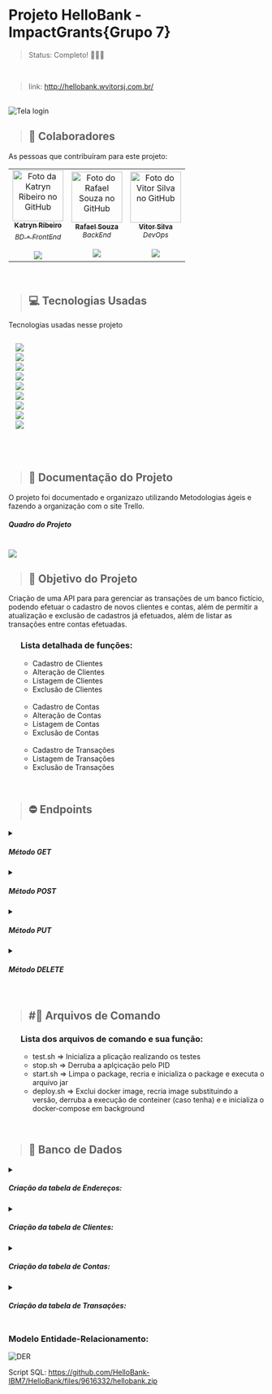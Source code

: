 # Projeto HelloBank - ImpactGrants{Grupo 7}

> Status:  Completo! 💯🎉🎉

<br>

> link: http://hellobank.wvitorsj.com.br/

<br>

<img src="https://user-images.githubusercontent.com/66737556/190678385-3f80de8a-ca48-494e-acb5-273bcc50e45f.png" alt="Tela login">
<br>

> ## 🤝 Colaboradores

As pessoas que contribuíram para este projeto:

<table>
  <tr>
    <td align="center">
      <a href="https://github.com/katrynribeiro" target="_blank">
        <img src="https://avatars.githubusercontent.com/u/103230282?v=4" width="100px;" alt="Foto da Katryn Ribeiro no GitHub"/> <br>
        <sub><b> Katryn Ribeiro </b></sub> <br>
        <sub><i> BD + FrontEnd </sub> <br>
      </a>
      <br>
      <a href="https://www.linkedin.com/in/katryn-ribeiro/">
        <img src="https://img.shields.io/badge/-katrynribeiro-blue?style=flat-square&logo=Linkedin&logoColor=white&link=https://www.linkedin.com/in/katryn-ribeiro/"/>
      </a>
    </td>
    <td align="center">
      <a href="https://github.com/rflsza13" target="_blank">
        <img src="https://user-images.githubusercontent.com/66737556/191072857-75f04780-2fb3-4018-aebb-403abeb2ff86.jpg" width="100px;"alt="Foto do Rafael Souza no GitHub"/> <br>
        <sub><b> Rafael Souza </b></sub> <br>
        <sub><i> BackEnd </i></sub> <br>
      </a>
      <br>
      <a href="https://www.linkedin.com/in/rsouza13/">
        <img src="https://img.shields.io/badge/-rsouza13-blue?style=flat-square&logo=Linkedin&logoColor=white&link=https://www.linkedin.com/in/rsouza13/"/>
      </a>
    </td>
    <td align="center">
      <a href="https://github.com/wvitorsj" target="_blank">
        <img src="https://avatars.githubusercontent.com/u/74933042?v=4" width="100px;" alt="Foto do Vitor Silva no GitHub"/> <br>
        <sub><b> Vitor Silva </b></sub> <br>
        <sub><i> DevOps </i></sub> <br>
      </a>
      <br>
      <a href="https://www.linkedin.com/in/welton-vitor-da-silva-jesus-21104b206/">
        <img src="https://img.shields.io/badge/-weltonvitor-blue?style=flat-square&logo=Linkedin&logoColor=white&link=https://www.linkedin.com/in/welton-vitor-da-silva-jesus-21104b206/"/>
      </a>
    </td>
  </tr>
</table>

<br>

> ## 💻 Tecnologias Usadas

Tecnologias usadas nesse projeto

<code>
  <img src="https://img.shields.io/badge/Git-E34F26?style=for-the-badge&logo=git&logoColor=white"/>
  <img src="https://img.shields.io/badge/Java-ED8B00?style=for-the-badge&logo=java&logoColor=white"/>
  <img src="https://img.shields.io/badge/Spring-6DB33F?style=for-the-badge&logo=spring&logoColor=white"/>
  <img src="https://img.shields.io/badge/HTML-239120?style=for-the-badge&logo=html5&logoColor=white"/>
  <img src="https://img.shields.io/badge/CSS-239120?&style=for-the-badge&logo=css3&logoColor=white"/>
  <img src="https://img.shields.io/badge/Jenkins-D33833?style=for-the-badge&logo=jenkins&logoColor=white"/>
  <img src="https://img.shields.io/badge/Docker-2496ED?style=for-the-badge&logo=docker&logoColor=white"/>
  <img src="https://img.shields.io/badge/Amazon_AWS-232F3E?style=for-the-badge&logo=amazon-aws&logoColor=white"/>
  <img src="https://img.shields.io/badge/MySQL-00000F?style=for-the-badge&logo=mysql&logoColor=white"/>
</code>

<br>
<br>
<br>

> ## 📓 Documentação do Projeto
  O projeto foi documentado e organizazo utilizando Metodologias ágeis e fazendo a organização com o site Trello.
  <h5> Quadro do Projeto </h5> <br>
  <img src="https://user-images.githubusercontent.com/66737556/191650065-4e2b4314-9e66-484e-99d1-097b6ac48f06.png"/>
  
  <br>
  
> ## 🎯 Objetivo do Projeto
  Criação de uma API para para gerenciar as transações de um banco fictício, podendo efetuar o cadastro de novos clientes e contas, além de permitir a atualização e exclusão de cadastros já efetuados, além de listar as transações entre contas efetuadas.
  <ul> 
    <H3> Lista detalhada de funções: </H3>
    <ul>
      <li> Cadastro de Clientes </li>
      <li> Alteração de Clientes </li>
      <li> Listagem de Clientes </li>
      <li> Exclusão de Clientes </li>
      <br>
      <li> Cadastro de Contas </li>
      <li> Alteração de Contas </li>
      <li> Listagem de Contas </li>
      <li> Exclusão de Contas </li>
      <br>
      <li> Cadastro de Transações </li>
      <li> Listagem de Transações </li>
      <li> Exclusão de Transações </li>
    </ul>
  </ul>
  
<br>

> ## ⛔ Endpoints
<details>
  <summary> <h5> Método GET </h5> </summary>
  <img width="900" src="https://user-images.githubusercontent.com/66737556/191646926-fbee98c9-b805-4d53-9e4d-d83bc6f601d6.png"/>
</details>

<details>
  <summary> <h5> Método POST </h5> </summary>
  <img width="900" src="https://user-images.githubusercontent.com/66737556/191647641-affa0af3-66a1-48d0-84d3-4bfa90012641.png"/>
</details>

<details>
  <summary> <h5> Método PUT </h5> </summary>
  <img width="900" src="https://user-images.githubusercontent.com/66737556/191648041-978684c8-472a-42b5-89b8-04fcf9188195.png"/>
</details>

<details>
  <summary> <h5> Método DELETE </h5> </summary>
  <img width="900" src="https://user-images.githubusercontent.com/66737556/191648256-982c3cfa-2eba-4842-aab8-39c9836b13c2.png"/>
</details>
<br>

> ## #⃣ Arquivos de Comando
  <ul> 
    <H3> Lista dos arquivos de comando e sua função: </H3>
    <ul>
      <li> test.sh => Inicializa a plicação realizando os testes </li>
      <li> stop.sh => Derruba a aplçicação pelo PID </li>
      <li> start.sh => Limpa o package, recria e inicializa o package e executa o arquivo jar </li>
      <li> deploy.sh => Exclui docker image, recria image substituindo a versão, derruba a execução de conteiner (caso tenha) e e inicializa o docker-compose em background 
      </li>            
    </ul>
  </ul>
  
<br>

> ## 🎲 Banco de Dados

 <details>
  <summary> <h5> Criação da tabela de Endereços: </h5> </summary>
  
  ```Sql
  CREATE TABLE `endereco` (
    `id_endereco` int NOT NULL AUTO_INCREMENT,
    `logradouro` varchar(150) NOT NULL,
    `numero_endereco` varchar(7) NOT NULL,
    `bairro` varchar(60) NOT NULL,
    `cidade` varchar(50) NOT NULL,
    `estado` varchar(2) NOT NULL,
    `cep` varchar(9) NOT NULL,
    PRIMARY KEY (`id_endereco`));
  ```
 </details>
  
 <details>
  <summary> <h5> Criação da tabela de Clientes: </h5> </summary>
    
  ```Sql
  CREATE TABLE `cliente` (
    `id_cliente` int NOT NULL AUTO_INCREMENT,
    `nome_cliente` varchar(90) NOT NULL,
    `email_cliente` varchar(50) NOT NULL,
    `telefone_cliente` varchar(20) NOT NULL,
    `cpf_cliente` varchar(15) NOT NULL,
    `endereco_cliente` int NOT NULL,
    PRIMARY KEY (`id_cliente`),
    KEY `fk_EndCli` (`endereco_cliente`),
    CONSTRAINT `fk_EndCli` FOREIGN KEY (`endereco_cliente`) REFERENCES `endereco` (`id_endereco`));
  ```
 </details>
  
 <details>
  <summary> <h5> Criação da tabela de Contas: </h5> </summary>

  ```Sql
    CREATE TABLE `conta` (
      `id_conta` int NOT NULL AUTO_INCREMENT,
      `agencia_conta` int NOT NULL,
      `numero_conta` int NOT NULL,
      `saldo` double DEFAULT NULL,
      `id_cliente` int DEFAULT NULL,
      PRIMARY KEY (`id_conta`),
      KEY `fk_ContCli` (`id_cliente`),
      CONSTRAINT `fk_ContCli` FOREIGN KEY (`id_cliente`) REFERENCES `cliente` (`id_cliente`));
  ```
 </details>
  
 <details>
  <summary> <h5> Criação da tabela de Transações: </h5> </summary>

  ```Sql
    CREATE TABLE `transacao` (
      `id_transacao` int NOT NULL AUTO_INCREMENT,
        `conta_origem` int,
        `conta_destino` int NOT NULL,
        `valor_transacao` float NOT NULL,
        `data_transacao` varchar(10) NOT NULL,
        `tipo_transacao` varchar(15),
        PRIMARY KEY (`id_transacao`),
        KEY `fk_CliOrigin` (`conta_origem`),
        CONSTRAINT `fk_CliOrigin` FOREIGN KEY (`conta_origem`) REFERENCES `conta` (`id_conta`),
        KEY `fk_CliDest` (`conta_destino`),
        CONSTRAINT `fk_CliDest` FOREIGN KEY (`conta_destino`) REFERENCES `conta` (`id_conta`));
  ```
 </details>

<h3> Modelo Entidade-Relacionamento: </h3>
<img src="https://user-images.githubusercontent.com/66737556/190691890-1c7b4380-4040-4f24-9c9c-4cc89f67783e.png" alt="DER">
 
Script SQL: https://github.com/HelloBank-IBM7/HelloBank/files/9616332/hellobank.zip
